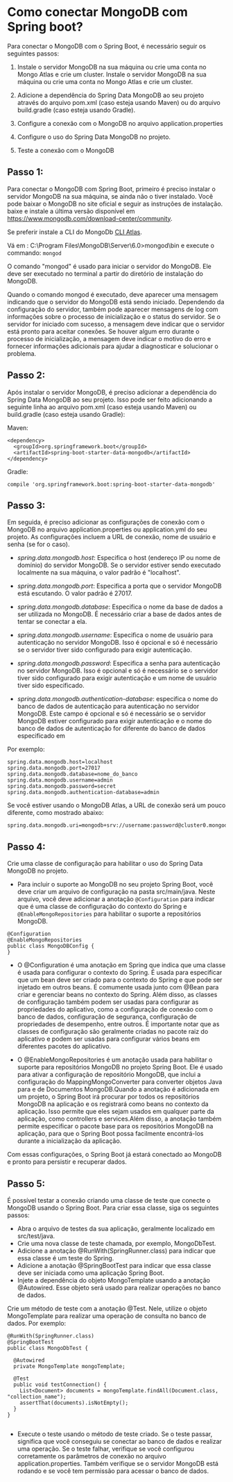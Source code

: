 # Como conectar MongoDB com Spring boot?

Para conectar o MongoDB com o Spring Boot, é necessário seguir os seguintes passos:

1. Instale o servidor MongoDB na sua máquina ou crie uma conta no Mongo Atlas e crie um cluster. Instale o servidor MongoDB na sua máquina ou crie uma conta no Mongo Atlas e crie um cluster. 

2. Adicione a dependência do Spring Data MongoDB ao seu projeto através do arquivo pom.xml (caso esteja usando Maven) ou do arquivo build.gradle (caso esteja usando Gradle).

3. Configure a conexão com o MongoDB no arquivo application.properties

4. Configure o uso do Spring Data MongoDB no projeto.

5. Teste a conexão com o MongoDB 

## Passo 1: 
Para conectar o MongoDB com Spring Boot, primeiro é preciso instalar o servidor MongoDB na sua máquina, se ainda não o tiver instalado. Você pode baixar o MongoDB no site oficial e seguir as instruções de instalação. baixe e instale a última versão disponível em https://www.mongodb.com/download-center/community. 

Se preferir instale a CLI do MongoDb [CLI Atlas](https://www.mongodb.com/try/download/compass).

Vá em : C:\Program Files\MongoDB\Server\6.0>mongod\bin e execute o commando: ```mongod```

O comando "mongod" é usado para iniciar o servidor do MongoDB. Ele deve ser executado no terminal a partir do diretório de instalação do MongoDB. 

Quando o comando mongod é executado, deve aparecer uma mensagem indicando que o servidor do MongoDB está sendo iniciado. Dependendo da configuração do servidor, também pode aparecer mensagens de log com informações sobre o processo de inicialização e o status do servidor. Se o servidor for iniciado com sucesso, a mensagem deve indicar que o servidor está pronto para aceitar conexões. Se houver algum erro durante o processo de inicialização, a mensagem deve indicar o motivo do erro e fornecer informações adicionais para ajudar a diagnosticar e solucionar o problema.

## Passo 2: 
Após instalar o servidor MongoDB, é preciso adicionar a dependência do Spring Data MongoDB ao seu projeto. Isso pode ser feito adicionando a seguinte linha ao arquivo pom.xml (caso esteja usando Maven) ou build.gradle (caso esteja usando Gradle):

Maven:

```
<dependency>
  <groupId>org.springframework.boot</groupId>
  <artifactId>spring-boot-starter-data-mongodb</artifactId>
</dependency>
```

Gradle:

```
compile 'org.springframework.boot:spring-boot-starter-data-mongodb'
```
## Passo 3:

Em seguida, é preciso adicionar as configurações de conexão com o MongoDB no arquivo application.properties ou application.yml do seu projeto. As configurações incluem a URL de conexão, nome de usuário e senha (se for o caso). 

- _spring.data.mongodb.host_: Especifica o host (endereço IP ou nome de domínio) do servidor MongoDB. Se o servidor estiver sendo executado localmente na sua máquina, o valor padrão é "localhost".

- _spring.data.mongodb.port_: Especifica a porta que o servidor MongoDB está escutando. O valor padrão é 27017.

- _spring.data.mongodb.database_: Especifica o nome da base de dados a ser utilizada no MongoDB. É necessário criar a base de dados antes de tentar se conectar a ela.

- _spring.data.mongodb.username_: Especifica o nome de usuário para autenticação no servidor MongoDB. Isso é opcional e só é necessário se o servidor tiver sido configurado para exigir autenticação.

- _spring.data.mongodb.password_: Especifica a senha para autenticação no servidor MongoDB. Isso é opcional e só é necessário se o servidor tiver sido configurado para exigir autenticação e um nome de usuário tiver sido especificado.

- _spring.data.mongodb.authentication-database_: especifica o nome do banco de dados de autenticação para autenticação no servidor MongoDB. Este campo é opcional e só é necessário se o servidor MongoDB estiver configurado para exigir autenticação e o nome do banco de dados de autenticação for diferente do banco de dados especificado em 

Por exemplo:

```
spring.data.mongodb.host=localhost
spring.data.mongodb.port=27017
spring.data.mongodb.database=nome_do_banco
spring.data.mongodb.username=admin
spring.data.mongodb.password=secret
spring.data.mongodb.authentication-database=admin

```

Se você estiver usando o MongoDB Atlas, a URL de conexão será um pouco diferente, como mostrado abaixo:

```
spring.data.mongodb.uri=mongodb+srv://username:password@cluster0.mongodb.net/test

```
## Passo 4: 

Crie uma classe de configuração para habilitar o uso do Spring Data MongoDB no projeto.

- Para incluir o suporte ao MongoDB no seu projeto Spring Boot, você deve criar um arquivo de configuração na pasta src/main/java. Neste arquivo, você deve adicionar a anotação  `@Configuration` para indicar que é uma classe de configuração do contexto do Spring e `@EnableMongoRepositories` para habilitar o suporte a repositórios MongoDB.

```
@Configuration
@EnableMongoRepositories
public class MongoDBConfig {
}

```

- O @Configuration é uma anotação em Spring que indica que uma classe é usada para configurar o contexto do Spring. É usada para especificar que um bean deve ser criado para o contexto do Spring e que pode ser injetado em outros beans. É comumente usada junto com @Bean para criar e gerenciar beans no contexto do Spring. Além disso, as classes de configuração também podem ser usadas para configurar as propriedades do aplicativo, como a configuração de conexão com o banco de dados, configuração de segurança, configuração de propriedades de desempenho, entre outros. É importante notar que as classes de configuração são geralmente criadas no pacote raiz do aplicativo e podem ser usadas para configurar vários beans em diferentes pacotes do aplicativo.

- O @EnableMongoRepositories é um anotação usada para habilitar o suporte para repositórios MongoDB no projeto Spring Boot. Ele é usado para ativar a configuração de repositório MongoDB, que inclui a configuração do MappingMongoConverter para converter objetos Java para e de Documentos MongoDB.Quando a anotação é adicionada em um projeto, o Spring Boot irá procurar por todos os repositórios MongoDB na aplicação e os registrará como beans no contexto da aplicação. Isso permite que eles sejam usados em qualquer parte da aplicação, como controllers e services.Além disso, a anotação também permite especificar o pacote base para os repositórios MongoDB na aplicação, para que o Spring Boot possa facilmente encontrá-los durante a inicialização da aplicação.

Com essas configurações, o Spring Boot já estará conectado ao MongoDB e pronto para persistir e recuperar dados.

## Passo 5: 

É possível testar a conexão criando uma classe de teste que conecte o MongoDB usando o Spring Boot. Para criar essa classe, siga os seguintes passos:

- Abra o arquivo de testes da sua aplicação, geralmente localizado em src/test/java.
- Crie uma nova classe de teste chamada, por exemplo, MongoDbTest.
- Adicione a anotação @RunWith(SpringRunner.class) para indicar que essa classe é um teste do Spring.
- Adicione a anotação @SpringBootTest para indicar que essa classe deve ser iniciada como uma aplicação Spring Boot.
- Injete a dependência do objeto MongoTemplate usando a anotação @Autowired. Esse objeto será usado para realizar operações no banco de dados.

Crie um método de teste com a anotação @Test. Nele, utilize o objeto MongoTemplate para realizar uma operação de consulta no banco de dados. Por exemplo:


```
@RunWith(SpringRunner.class)
@SpringBootTest
public class MongoDbTest {
  
  @Autowired
  private MongoTemplate mongoTemplate;
  
  @Test
  public void testConnection() {
    List<Document> documents = mongoTemplate.findAll(Document.class, "collection_name");
    assertThat(documents).isNotEmpty();
  }
}


```
- Execute o teste usando o método de teste criado. Se o teste passar, significa que você conseguiu se conectar ao banco de dados e realizar uma operação. Se o teste falhar, verifique se você configurou corretamente os parâmetros de conexão no arquivo application.properties. Também verifique se o servidor MongoDB está rodando e se você tem permissão para acessar o banco de dados.

